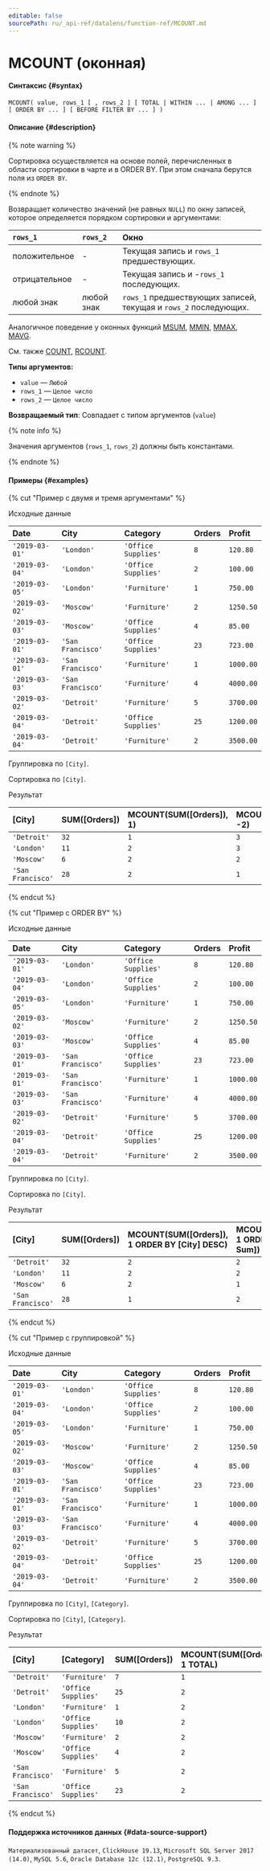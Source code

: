 ```yaml
---
editable: false
sourcePath: ru/_api-ref/datalens/function-ref/MCOUNT.md
---
```


# MCOUNT (оконная)



#### Синтаксис {#syntax}


```
MCOUNT( value, rows_1 [ , rows_2 ] [ TOTAL | WITHIN ... | AMONG ... ] [ ORDER BY ... ] [ BEFORE FILTER BY ... ] )
```

#### Описание {#description}

{% note warning %}

Сортировка осуществляется на основе полей, перечисленных в области сортировки в чарте и в ORDER BY. При этом сначала берутся поля из `ORDER BY`.

{% endnote %}

Возвращает количество значений (не равных `NULL`) по окну записей, которое определяется порядком сортировки и аргументами:

| `rows_1`      | `rows_2`   | Окно                                                             |
|:--------------|:-----------|:-----------------------------------------------------------------|
| положительное | -          | Текущая запись и `rows_1` предшествующих.                        |
| отрицательное | -          | Текущая запись и -`rows_1` последующих.                          |
| любой знак    | любой знак | `rows_1` предшествующих записей, текущая и `rows_2` последующих. |



Аналогичное поведение у оконных функций [MSUM](MSUM.md), [MMIN](MMIN.md), [MMAX](MMAX.md), [MAVG](MAVG.md).

См. также [COUNT](COUNT.md), [RCOUNT](RCOUNT.md).

**Типы аргументов:**
- `value` — `Любой`
- `rows_1` — `Целое число`
- `rows_2` — `Целое число`


**Возвращаемый тип**: Совпадает с типом аргументов (`value`)

{% note info %}

Значения аргументов (`rows_1`, `rows_2`) должны быть константами.

{% endnote %}


#### Примеры {#examples}

{% cut "Пример с двумя и тремя аргументами" %}


Исходные данные

| **Date**       | **City**          | **Category**        | **Orders**   | **Profit**   |
|:---------------|:------------------|:--------------------|:-------------|:-------------|
| `'2019-03-01'` | `'London'`        | `'Office Supplies'` | `8`          | `120.80`     |
| `'2019-03-04'` | `'London'`        | `'Office Supplies'` | `2`          | `100.00`     |
| `'2019-03-05'` | `'London'`        | `'Furniture'`       | `1`          | `750.00`     |
| `'2019-03-02'` | `'Moscow'`        | `'Furniture'`       | `2`          | `1250.50`    |
| `'2019-03-03'` | `'Moscow'`        | `'Office Supplies'` | `4`          | `85.00`      |
| `'2019-03-01'` | `'San Francisco'` | `'Office Supplies'` | `23`         | `723.00`     |
| `'2019-03-01'` | `'San Francisco'` | `'Furniture'`       | `1`          | `1000.00`    |
| `'2019-03-03'` | `'San Francisco'` | `'Furniture'`       | `4`          | `4000.00`    |
| `'2019-03-02'` | `'Detroit'`       | `'Furniture'`       | `5`          | `3700.00`    |
| `'2019-03-04'` | `'Detroit'`       | `'Office Supplies'` | `25`         | `1200.00`    |
| `'2019-03-04'` | `'Detroit'`       | `'Furniture'`       | `2`          | `3500.00`    |

Группировка по `[City]`.

Сортировка по `[City]`.

Результат

| **[City]**        | **SUM([Orders])**   | **MCOUNT(SUM([Orders]), 1)**   | **MCOUNT(SUM([Orders]), -2)**   | **MCOUNT(SUM([Orders]) 1, 1)**   |
|:------------------|:--------------------|:-------------------------------|:--------------------------------|:---------------------------------|
| `'Detroit'`       | `32`                | `1`                            | `3`                             | `2`                              |
| `'London'`        | `11`                | `2`                            | `3`                             | `3`                              |
| `'Moscow'`        | `6`                 | `2`                            | `2`                             | `3`                              |
| `'San Francisco'` | `28`                | `2`                            | `1`                             | `2`                              |

{% endcut %}

{% cut "Пример с ORDER BY" %}


Исходные данные

| **Date**       | **City**          | **Category**        | **Orders**   | **Profit**   |
|:---------------|:------------------|:--------------------|:-------------|:-------------|
| `'2019-03-01'` | `'London'`        | `'Office Supplies'` | `8`          | `120.80`     |
| `'2019-03-04'` | `'London'`        | `'Office Supplies'` | `2`          | `100.00`     |
| `'2019-03-05'` | `'London'`        | `'Furniture'`       | `1`          | `750.00`     |
| `'2019-03-02'` | `'Moscow'`        | `'Furniture'`       | `2`          | `1250.50`    |
| `'2019-03-03'` | `'Moscow'`        | `'Office Supplies'` | `4`          | `85.00`      |
| `'2019-03-01'` | `'San Francisco'` | `'Office Supplies'` | `23`         | `723.00`     |
| `'2019-03-01'` | `'San Francisco'` | `'Furniture'`       | `1`          | `1000.00`    |
| `'2019-03-03'` | `'San Francisco'` | `'Furniture'`       | `4`          | `4000.00`    |
| `'2019-03-02'` | `'Detroit'`       | `'Furniture'`       | `5`          | `3700.00`    |
| `'2019-03-04'` | `'Detroit'`       | `'Office Supplies'` | `25`         | `1200.00`    |
| `'2019-03-04'` | `'Detroit'`       | `'Furniture'`       | `2`          | `3500.00`    |

Группировка по `[City]`.

Сортировка по `[City]`.

Результат

| **[City]**        | **SUM([Orders])**   | **MCOUNT(SUM([Orders]), 1 ORDER BY [City] DESC)**   | **MCOUNT(SUM([Orders]), 1 ORDER BY [Order Sum])**   |
|:------------------|:--------------------|:----------------------------------------------------|:----------------------------------------------------|
| `'Detroit'`       | `32`                | `2`                                                 | `2`                                                 |
| `'London'`        | `11`                | `2`                                                 | `2`                                                 |
| `'Moscow'`        | `6`                 | `2`                                                 | `1`                                                 |
| `'San Francisco'` | `28`                | `1`                                                 | `2`                                                 |

{% endcut %}

{% cut "Пример с группировкой" %}


Исходные данные

| **Date**       | **City**          | **Category**        | **Orders**   | **Profit**   |
|:---------------|:------------------|:--------------------|:-------------|:-------------|
| `'2019-03-01'` | `'London'`        | `'Office Supplies'` | `8`          | `120.80`     |
| `'2019-03-04'` | `'London'`        | `'Office Supplies'` | `2`          | `100.00`     |
| `'2019-03-05'` | `'London'`        | `'Furniture'`       | `1`          | `750.00`     |
| `'2019-03-02'` | `'Moscow'`        | `'Furniture'`       | `2`          | `1250.50`    |
| `'2019-03-03'` | `'Moscow'`        | `'Office Supplies'` | `4`          | `85.00`      |
| `'2019-03-01'` | `'San Francisco'` | `'Office Supplies'` | `23`         | `723.00`     |
| `'2019-03-01'` | `'San Francisco'` | `'Furniture'`       | `1`          | `1000.00`    |
| `'2019-03-03'` | `'San Francisco'` | `'Furniture'`       | `4`          | `4000.00`    |
| `'2019-03-02'` | `'Detroit'`       | `'Furniture'`       | `5`          | `3700.00`    |
| `'2019-03-04'` | `'Detroit'`       | `'Office Supplies'` | `25`         | `1200.00`    |
| `'2019-03-04'` | `'Detroit'`       | `'Furniture'`       | `2`          | `3500.00`    |

Группировка по `[City]`, `[Category]`.

Сортировка по `[City]`, `[Category]`.

Результат

| **[City]**        | **[Category]**      | **SUM([Orders])**   | **MCOUNT(SUM([Orders]), 1 TOTAL)**   | **MCOUNT(SUM([Orders]), 1 WITHIN [City])**   | **MCOUNT(SUM([Orders]), 1 AMONG [City])**   |
|:------------------|:--------------------|:--------------------|:-------------------------------------|:---------------------------------------------|:--------------------------------------------|
| `'Detroit'`       | `'Furniture'`       | `7`                 | `1`                                  | `1`                                          | `1`                                         |
| `'Detroit'`       | `'Office Supplies'` | `25`                | `2`                                  | `2`                                          | `2`                                         |
| `'London'`        | `'Furniture'`       | `1`                 | `2`                                  | `1`                                          | `2`                                         |
| `'London'`        | `'Office Supplies'` | `10`                | `2`                                  | `2`                                          | `2`                                         |
| `'Moscow'`        | `'Furniture'`       | `2`                 | `2`                                  | `1`                                          | `2`                                         |
| `'Moscow'`        | `'Office Supplies'` | `4`                 | `2`                                  | `2`                                          | `2`                                         |
| `'San Francisco'` | `'Furniture'`       | `5`                 | `2`                                  | `1`                                          | `2`                                         |
| `'San Francisco'` | `'Office Supplies'` | `23`                | `2`                                  | `2`                                          | `1`                                         |

{% endcut %}


#### Поддержка источников данных {#data-source-support}

`Материализованный датасет`, `ClickHouse 19.13`, `Microsoft SQL Server 2017 (14.0)`, `MySQL 5.6`, `Oracle Database 12c (12.1)`, `PostgreSQL 9.3`.
